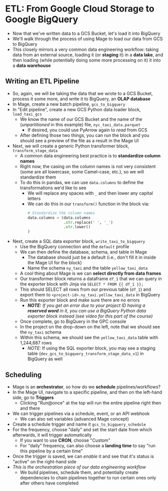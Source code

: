 # ETL: From Google Cloud Storage to Google BigQuery
- Now that we've written data to a GCS Bucket, let's load it into BigQuery
- We'll walk through the process of using Mage to load our data from GCS to BigQuery
- This closely mirrors a very common data engineering workflow: taking data from an external source, loading it (or **staging** it) in a **data lake**, and then loading (while potentially doing some more processing on it) it into a **data warehouse**

## Writing an ETL Pipeline
- So, again, we will be taking the data that we wrote to a GCS Bucket, process it some more, and write it to BigQuery, an **OLAP database**
- In Mage, create a new batch pipeline, `gcs_to_bigquery`
- In "Edit pipeline", create a new GCS Python data loader block, `load_taxi_gcs`
    - We know the name of our GCS Bucket and the name of the (*unpartitioned* in this example) file, `nyc_taxi_data.parquet`
        - If desired, you could use PyArrow again to *read* from GCS
    - After defining those two things, you can run the block and you should see a preview of the file as a result in the Mage UI
- Next, we will create a generic Python transformer block, `transform_stage_data`
    - A common data engineering best practice is to **standardize column names**
    - Right now, the casing on the column names is not very consistent (some are all lowercase, some Camel-case, etc.), so we will standardize them
    - To do this in pandas, we can use `data.columns` to define the transformations we'd like to see
        - We will replace any spaces with `_` and then lower any capital letters
        - We can do this in our `transform()` function in the block via:
            ```Python
            # Standardize the column names
            data.columns = (data.columns
                            .str.replace(' ', '_')
                            .str.lower()
            )
            ```
- Next, create a SQL data exporter block, `write_taxi_to_bigquery`
    - Use the BigQuery connection and the `default` profile
    - We can then define the database, schema, and table in Mage
        - The database should just be a default (i.e., don't fill it in inside the Mage UI for the block)
        - Name the schema `ny_taxi` and the table `yellow_taxi_data`
    - A cool thing about Mage is we can **select directly from data frames**
    - Our transformer block returns a dataframe `df_1` that we can query in the exporter block with Jinja via `SELECT * FROM {{ df_1 }};`
    - This should SELECT all rows from our previous table (`df_1`) and export them to `<project-id>.ny_taxi.yellow_taxi_data` in BigQuery
    - Run this exporter block and make sure there are no errors
        - ***NOTE:*** *If you get an error due to your project ID having a **reserved word** in it, you can use a BigQuery Python data exporter block instead (see video for this part of the course)*
    - Once complete, go to BigQuery in the GPC console
    - In the project on the drop-down on the left, note that we should see the `ny_taxi` schema
    - Within this schema, we should see the `yellow_taxi_data` table with 1,244,687 rows
        - *NOTE:* If using the SQL exporter block, you may see a staging table (`dev_gcs_to_bigquery_transform_stage_data_v1`) in BigQuery as well


## Scheduling
- Mage is an **orchestrator**, so how do we **schedule** pipelines/workflows?
- In the Mage UI, navigate to a specific pipeline, and then on the left-hand side, go to **Triggers**
    - Clicking "Run@once" at the top will run the entire pipeline right then and there
- We can trigger pipelines via a schedule, event, or an API webhook
    - We can also set variables (advanced Mage concept)
- Create a schedule trigger and name it `gcs_to_bigquery_schedule`
- For the frequency, choose "daily" and set the start date from which afterwards, it will trigger automatically
    - If you want to use **CRON**, choose "Custom"
    - For "daily" frequency, can also choose a **landing time** to say "run this pipeline by a certain time"
- Once the trigger is saved, we can *enable* it and see that it's status is "active" on the right-hand side
- *This is the orchestration piece of our data engineering workflow*
    - We build pipelines, schedule them, and potentially create dependencies to chain pipelines together to run certain ones only after others have completed
